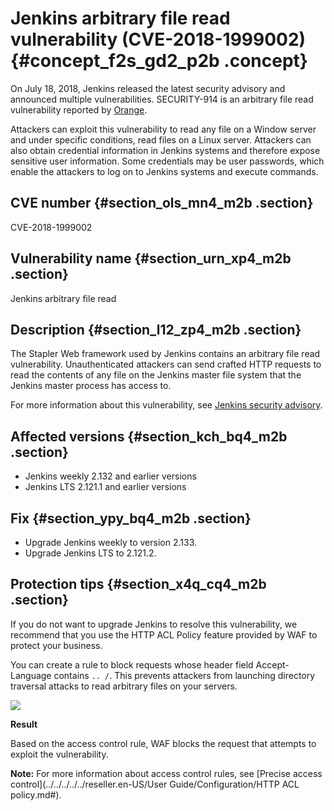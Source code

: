 # Jenkins arbitrary file read vulnerability \(CVE-2018-1999002\) {#concept_f2s_gd2_p2b .concept}

On July 18, 2018, Jenkins released the latest security advisory and announced multiple vulnerabilities. SECURITY-914 is an arbitrary file read vulnerability reported by [Orange](http://blog.orange.tw/).

Attackers can exploit this vulnerability to read any file on a Window server and under specific conditions, read files on a Linux server. Attackers can also obtain credential information in Jenkins systems and therefore expose sensitive user information. Some credentials may be user passwords, which enable the attackers to log on to Jenkins systems and execute commands.

## CVE number {#section_ols_mn4_m2b .section}

CVE-2018-1999002

## Vulnerability name {#section_urn_xp4_m2b .section}

Jenkins arbitrary file read

## Description {#section_l12_zp4_m2b .section}

The Stapler Web framework used by Jenkins contains an arbitrary file read vulnerability. Unauthenticated attackers can send crafted HTTP requests to read the contents of any file on the Jenkins master file system that the Jenkins master process has access to.

For more information about this vulnerability, see [Jenkins security advisory](https://jenkins.io/security/advisory/2018-07-18/).

## Affected versions {#section_kch_bq4_m2b .section}

-   Jenkins weekly 2.132 and earlier versions
-   Jenkins LTS 2.121.1 and earlier versions

## Fix {#section_ypy_bq4_m2b .section}

-   Upgrade Jenkins weekly to version 2.133.
-   Upgrade Jenkins LTS to 2.121.2.

## Protection tips {#section_x4q_cq4_m2b .section}

If you do not want to upgrade Jenkins to resolve this vulnerability, we recommend that you use the HTTP ACL Policy feature provided by WAF to protect your business.

You can create a rule to block requests whose header field Accept-Language contains `.. /`. This prevents attackers from launching directory traversal attacks to read arbitrary files on your servers.

![](http://static-aliyun-doc.oss-cn-hangzhou.aliyuncs.com/assets/img/16772/15543773737655_en-US.png)

**Result**

Based on the access control rule, WAF blocks the request that attempts to exploit the vulnerability.

**Note:** For more information about access control rules, see [Precise access control](../../../../../reseller.en-US/User Guide/Configuration/HTTP ACL policy.md#).


